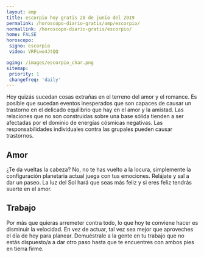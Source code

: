 ```yaml
---
layout: amp
title: escorpio hoy gratis 20 de junio del 2019 
permalink: /horoscopo-diario-gratis/amp/escorpio/
normallink: /horoscopo-diario-gratis/escorpio/
home: FALSE
horoscopo:
 signo: escorpio
 video: VRFLwo4JtQQ

ogimg: /images/escorpio_char.png
sitemap:
 priority: 1
 changefreq: 'daily'
---
```



Hoy quizás sucedan cosas extrañas en el terreno del amor y el romance. Es posible que sucedan eventos inesperados que son capaces de causar un trastorno en el delicado equilibrio que hay en el amor y la amistad. Las relaciones que no son construidas sobre una base sólida tienden a ser afectadas por el dominio de energías cósmicas negativas. Las responsabilidades individuales contra las grupales pueden causar trastornos.

## Amor

¿Te da vueltas la cabeza? No, no te has vuelto a la locura, simplemente la configuración planetaria actual juega con tus emociones. Relájate y sal a dar un paseo. La luz del Sol hará que seas más feliz y si eres feliz tendrás suerte en el amor.

## Trabajo

Por más que quieras arremeter contra todo, lo que hoy te conviene hacer es disminuir la velocidad. En vez de actuar, tal vez sea mejor que aproveches el día de hoy para planear. Demuéstrale a la gente en tu trabajo que no estás dispuesto/a a dar otro paso hasta que te encuentres con ambos pies en tierra firme.